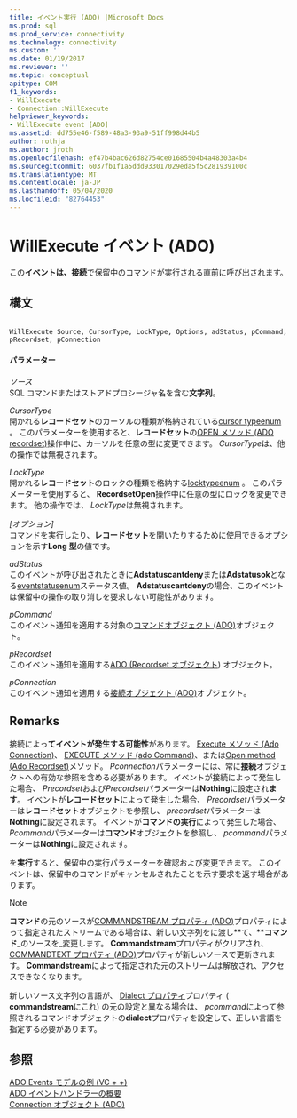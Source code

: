 ```yaml
---
title: イベント実行 (ADO) |Microsoft Docs
ms.prod: sql
ms.prod_service: connectivity
ms.technology: connectivity
ms.custom: ''
ms.date: 01/19/2017
ms.reviewer: ''
ms.topic: conceptual
apitype: COM
f1_keywords:
- WillExecute
- Connection::WillExecute
helpviewer_keywords:
- WillExecute event [ADO]
ms.assetid: dd755e46-f589-48a3-93a9-51ff998d44b5
author: rothja
ms.author: jroth
ms.openlocfilehash: ef47b4bac626d82754ce01685504b4a48303a4b4
ms.sourcegitcommit: 6037fb1f1a5ddd933017029eda5f5c281939100c
ms.translationtype: MT
ms.contentlocale: ja-JP
ms.lasthandoff: 05/04/2020
ms.locfileid: "82764453"
---
```

# <a name="willexecute-event-ado"></a>WillExecute イベント (ADO)
この**イベントは、接続**で保留中のコマンドが実行される直前に呼び出されます。  
  
## <a name="syntax"></a>構文  
  
```  
  
WillExecute Source, CursorType, LockType, Options, adStatus, pCommand, pRecordset, pConnection  
```  
  
#### <a name="parameters"></a>パラメーター  
 *ソース*  
 SQL コマンドまたはストアドプロシージャ名を含む**文字列**。  
  
 *CursorType*  
 開かれる**レコードセット**のカーソルの種類が格納されている[cursor typeenum](../../../ado/reference/ado-api/cursortypeenum.md) 。 このパラメーターを使用すると、**レコードセット**の[OPEN メソッド (ADO recordset)](../../../ado/reference/ado-api/open-method-ado-recordset.md)操作中に、カーソルを任意の型に変更できます。 *CursorType*は、他の操作では無視されます。  
  
 *LockType*  
 開かれる**レコードセット**のロックの種類を格納する[locktypeenum](../../../ado/reference/ado-api/locktypeenum.md) 。 このパラメーターを使用すると、 **RecordsetOpen**操作中に任意の型にロックを変更できます。 他の操作では、 *LockType*は無視されます。  
  
 *[オプション]*  
 コマンドを実行したり、**レコードセット**を開いたりするために使用できるオプションを示す**Long 型**の値です。  
  
 *adStatus*  
 このイベントが呼び出されたときに**Adstatuscantdeny**または**Adstatusok**となる[eventstatusenum](../../../ado/reference/ado-api/eventstatusenum.md)ステータス値。 **Adstatuscantdeny**の場合、このイベントは保留中の操作の取り消しを要求しない可能性があります。  
  
 *pCommand*  
 このイベント通知を適用する対象の[コマンドオブジェクト (ADO)](../../../ado/reference/ado-api/command-object-ado.md)オブジェクト。  
  
 *pRecordset*  
 このイベント通知を適用する[ADO (Recordset オブジェクト](../../../ado/reference/ado-api/recordset-object-ado.md)) オブジェクト。  
  
 *pConnection*  
 このイベント通知を適用する[接続オブジェクト (ADO)](../../../ado/reference/ado-api/connection-object-ado.md)オブジェクト。  
  
## <a name="remarks"></a>Remarks  
 接続によっ**てイベントが発生する可能性**があります。  [Execute メソッド (Ado Connection)](../../../ado/reference/ado-api/execute-method-ado-connection.md)、 [EXECUTE メソッド (ado Command)](../../../ado/reference/ado-api/execute-method-ado-command.md)、または[Open method (Ado Recordset)](../../../ado/reference/ado-api/open-method-ado-recordset.md)メソッド。 *Pconnection*パラメーターには、常に**接続**オブジェクトへの有効な参照を含める必要があります。 イベントが接続によって発生した場合、 *Precordset*および*Precordset*パラメーターは**Nothing**に設定され**ます**。 イベントが**レコードセット**によって発生した場合、 *Precordset*パラメーターは**レコードセット**オブジェクトを参照し、 *precordset*パラメーターは**Nothing**に設定されます。 イベントが**コマンドの実行**によって発生した場合、 *Pcommand*パラメーターは**コマンド**オブジェクトを参照し、 *pcommand*パラメーターは**Nothing**に設定されます。  
  
 を**実行**すると、保留中の実行パラメーターを確認および変更できます。 このイベントは、保留中のコマンドがキャンセルされたことを示す要求を返す場合があります。  
  
> [!NOTE]
>  **コマンド**の元のソースが[COMMANDSTREAM プロパティ (ADO)](../../../ado/reference/ado-api/commandstream-property-ado.md)プロパティによって指定されたストリームである場合は、新しい文字列をに渡し**て、****コマンド**_のソースを_変更します。 **Commandstream**プロパティがクリアされ、 [COMMANDTEXT プロパティ (ADO)](../../../ado/reference/ado-api/commandtext-property-ado.md)プロパティが新しいソースで更新されます。 **Commandstream**によって指定された元のストリームは解放され、アクセスできなくなります。  
  
 新しいソース文字列の言語が、 [Dialect プロパティ](../../../ado/reference/ado-api/dialect-property.md)プロパティ ( **commandstream**にこれ) の元の設定と異なる場合は、 *pcommand*によって参照されるコマンドオブジェクトの**dialect**プロパティを設定して、正しい言語を指定する必要があります。  
  
## <a name="see-also"></a>参照  
 [ADO Events モデルの例 (VC + +)](../../../ado/reference/ado-api/ado-events-model-example-vc.md)   
 [ADO イベントハンドラーの概要](../../../ado/guide/data/ado-event-handler-summary.md)   
 [Connection オブジェクト (ADO)](../../../ado/reference/ado-api/connection-object-ado.md)
